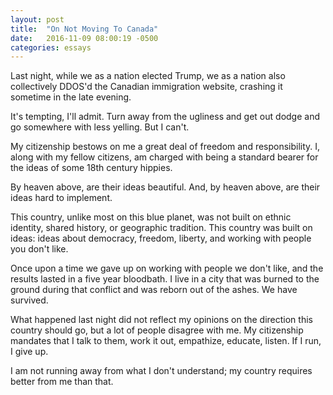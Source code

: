 ```yaml
---
layout: post
title:  "On Not Moving To Canada"
date:   2016-11-09 08:00:19 -0500
categories: essays
---
```


Last night, while we as a nation elected Trump, we as a nation also collectively DDOS'd the Canadian immigration website, crashing it sometime in the late evening.
<!--more-->
It's tempting, I'll admit. Turn away from the ugliness and get out dodge and go somewhere with less yelling. But I can't.

My citizenship bestows on me a great deal of freedom and responsibility.
I, along with my fellow citizens, am charged with being a standard bearer for the ideas of some 18th century hippies.

By heaven above, are their ideas beautiful. And, by heaven above, are their ideas hard to implement.

This country, unlike most on this blue planet, was not built on ethnic identity, shared history, or geographic tradition.
This country was built on ideas: ideas about democracy, freedom, liberty, and working with people you don't like.

Once upon a time we gave up on working with people we don't like, and the results lasted in a five year bloodbath.
I live in a city that was burned to the ground during that conflict and was reborn out of the ashes.
We have survived.

What happened last night did not reflect my opinions on the direction this country should go, but a lot of people disagree with me.
My citizenship mandates that I talk to them, work it out, empathize, educate, listen. If I run, I give up.

I am not running away from what I don't understand; my country requires better from me than that.
